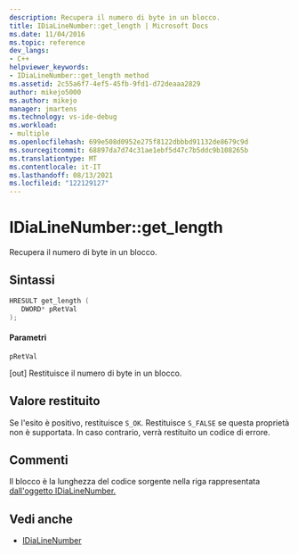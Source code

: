 ```yaml
---
description: Recupera il numero di byte in un blocco.
title: IDiaLineNumber::get_length | Microsoft Docs
ms.date: 11/04/2016
ms.topic: reference
dev_langs:
- C++
helpviewer_keywords:
- IDiaLineNumber::get_length method
ms.assetid: 2c55a6f7-4ef5-45fb-9fd1-d72deaaa2829
author: mikejo5000
ms.author: mikejo
manager: jmartens
ms.technology: vs-ide-debug
ms.workload:
- multiple
ms.openlocfilehash: 699e508d0952e275f8122dbbbd91132de8679c9d
ms.sourcegitcommit: 68897da7d74c31ae1ebf5d47c7b5ddc9b108265b
ms.translationtype: MT
ms.contentlocale: it-IT
ms.lasthandoff: 08/13/2021
ms.locfileid: "122129127"
---
```

# <a name="idialinenumberget_length"></a>IDiaLineNumber::get_length
Recupera il numero di byte in un blocco.

## <a name="syntax"></a>Sintassi

```C++
HRESULT get_length ( 
   DWORD* pRetVal
);
```

#### <a name="parameters"></a>Parametri
 `pRetVal`

[out] Restituisce il numero di byte in un blocco.

## <a name="return-value"></a>Valore restituito
 Se l'esito è positivo, restituisce `S_OK`. Restituisce `S_FALSE` se questa proprietà non è supportata. In caso contrario, verrà restituito un codice di errore.

## <a name="remarks"></a>Commenti
 Il blocco è la lunghezza del codice sorgente nella riga rappresentata [dall'oggetto IDiaLineNumber.](../../debugger/debug-interface-access/idialinenumber.md)

## <a name="see-also"></a>Vedi anche
- [IDiaLineNumber](../../debugger/debug-interface-access/idialinenumber.md)
